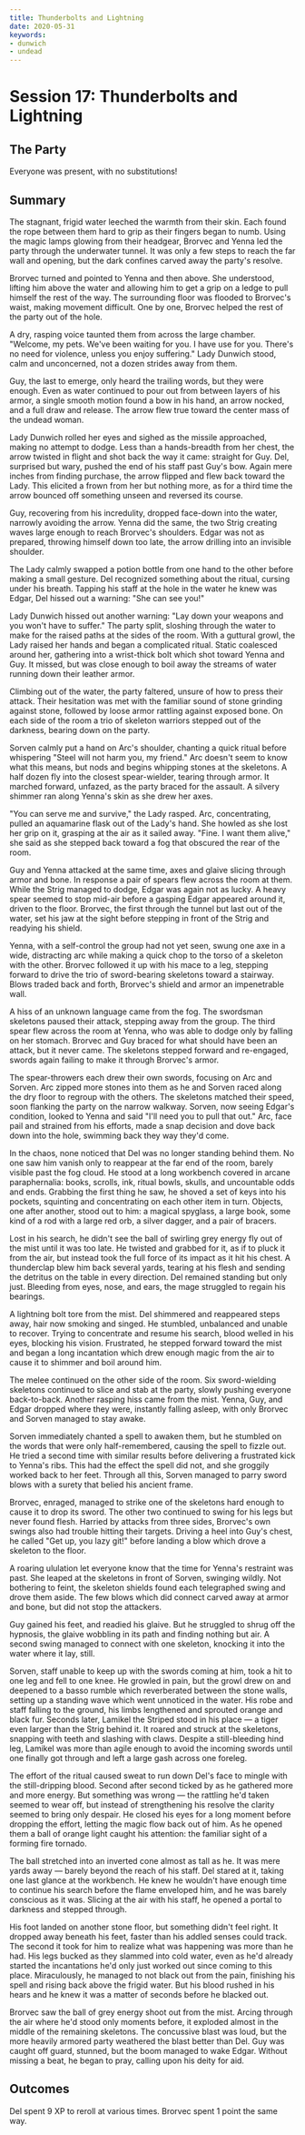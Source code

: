 ```yaml
---
title: Thunderbolts and Lightning
date: 2020-05-31
keywords:
- dunwich
- undead
---
```


# Session 17: Thunderbolts and Lightning

## The Party

Everyone was present, with no substitutions!

## Summary

The stagnant, frigid water leeched the warmth from their skin.
Each found the rope between them hard to grip as their fingers began to numb.
Using the magic lamps glowing from their headgear, Brorvec and Yenna led the party through the underwater tunnel.
It was only a few steps to reach the far wall and opening, but the dark confines carved away the party's resolve.

Brorvec turned and pointed to Yenna and then above.
She understood, lifting him above the water and allowing him to get a grip on a ledge to pull himself the rest of the way.
The surrounding floor was flooded to Brorvec's waist, making movement difficult.
One by one, Brorvec helped the rest of the party out of the hole.

A dry, rasping voice taunted them from across the large chamber.
"Welcome, my pets.  We've been waiting for you.  I have use for you.  There's no need for violence, unless you enjoy suffering."
Lady Dunwich stood, calm and unconcerned, not a dozen strides away from them.


Guy, the last to emerge, only heard the trailing words, but they were enough.
Even as water continued to pour out from between layers of his armor, a single smooth motion found a bow in his hand, an arrow nocked, and a full draw and release.
The arrow flew true toward the center mass of the undead woman.

Lady Dunwich rolled her eyes and sighed as the missile approached, making no attempt to dodge.
Less than a hands-breadth from her chest, the arrow twisted in flight and shot back the way it came: straight for Guy.
Del, surprised but wary, pushed the end of his staff past Guy's bow.
Again mere inches from finding purchase, the arrow flipped and flew back toward the Lady.
This elicited a frown from her but nothing more, as for a third time the arrow bounced off something unseen and reversed its course.

Guy, recovering from his incredulity, dropped face-down into the water, narrowly avoiding the arrow.
Yenna did the same, the two Strig creating waves large enough to reach Brorvec's shoulders.
Edgar was not as prepared, throwing himself down too late, the arrow drilling into an invisible shoulder.

The Lady calmly swapped a potion bottle from one hand to the other before making a small gesture.
Del recognized something about the ritual, cursing under his breath.
Tapping his staff at the hole in the water he knew was Edgar, Del hissed out a warning: "She can see you!" 

Lady Dunwich hissed out another warning: "Lay down your weapons and you won't have to suffer."
The party split, sloshing through the water to make for the raised paths at the sides of the room.
With a guttural growl, the Lady raised her hands and began a complicated ritual.
Static coalesced around her, gathering into a wrist-thick bolt which shot toward Yenna and Guy.
It missed, but was close enough to boil away the streams of water running down their leather armor.

Climbing out of the water, the party faltered, unsure of how to press their attack.
Their hesitation was met with the familiar sound of stone grinding against stone, followed by loose armor rattling against exposed bone.
On each side of the room a trio of skeleton warriors stepped out of the darkness, bearing down on the party.

Sorven calmly put a hand on Arc's shoulder, chanting a quick ritual before whispering "Steel will not harm you, my friend."
Arc doesn't seem to know what this means, but nods and begins whipping stones at the skeletons.
A half dozen fly into the closest spear-wielder, tearing through armor.
It marched forward, unfazed, as the party braced for the assault.
A silvery shimmer ran along Yenna's skin as she drew her axes.

"You can serve me and survive," the Lady rasped.
Arc, concentrating, pulled an aquamarine flask out of the Lady's hand.
She howled as she lost her grip on it, grasping at the air as it sailed away.
"Fine.  I want them alive," she said as she stepped back toward a fog that obscured the rear of the room. 

Guy and Yenna attacked at the same time, axes and glaive slicing through armor and bone.
In response a pair of spears flew across the room at them.
While the Strig managed to dodge, Edgar was again not as lucky.
A heavy spear seemed to stop mid-air before a gasping Edgar appeared around it, driven to the floor.
Brorvec, the first through the tunnel but last out of the water, set his jaw at the sight before stepping in front of the Strig and readying his shield.

Yenna, with a self-control the group had not yet seen, swung one axe in a wide, distracting arc while making a quick chop to the torso of a skeleton with the other.
Brorvec followed it up with his mace to a leg, stepping forward to drive the trio of sword-bearing skeletons toward a stairway.
Blows traded back and forth, Brorvec's shield and armor an impenetrable wall.

A hiss of an unknown language came from the fog.
The swordsman skeletons paused their attack, stepping away from the group.
The third spear flew across the room at Yenna, who was able to dodge only by falling on her stomach.
Brorvec and Guy braced for what should have been an attack, but it never came.
The skeletons stepped forward and re-engaged, swords again failing to make it through Brorvec's armor.

The spear-throwers each drew their own swords, focusing on Arc and Sorven.
Arc zipped more stones into them as he and Sorven raced along the dry floor to regroup with the others.
The skeletons matched their speed, soon flanking the party on the narrow walkway.
Sorven, now seeing Edgar's condition, looked to Yenna and said "I'll need you to pull that out."
Arc, face pail and strained from his efforts, made a snap decision and dove back down into the hole, swimming back they way they'd come.

In the chaos, none noticed that Del was no longer standing behind them.
No one saw him vanish only to reappear at the far end of the room, barely visible past the fog cloud.
He stood at a long workbench covered in arcane paraphernalia: books, scrolls, ink, ritual bowls, skulls, and uncountable odds and ends.
Grabbing the first thing he saw, he shoved a set of keys into his pockets, squinting and concentrating on each other item in turn.
Objects, one after another, stood out to him: a magical spyglass, a large book, some kind of a rod with a large red orb, a silver dagger, and a pair of bracers.

Lost in his search, he didn't see the ball of swirling grey energy fly out of the mist until it was too late.
He twisted and grabbed for it, as if to pluck it from the air, but instead took the full force of its impact as it hit his chest.
A thunderclap blew him back several yards, tearing at his flesh and sending the detritus on the table in every direction.
Del remained standing but only just.
Bleeding from eyes, nose, and ears, the mage struggled to regain his bearings.

A lightning bolt tore from the mist.
Del shimmered and reappeared steps away, hair now smoking and singed.
He stumbled, unbalanced and unable to recover.
Trying to concentrate and resume his search, blood welled in his eyes, blocking his vision.
Frustrated, he stepped forward toward the mist and began a long incantation which drew enough magic from the air to cause it to shimmer and boil around him.

The melee continued on the other side of the room.
Six sword-wielding skeletons continued to slice and stab at the party, slowly pushing everyone back-to-back.
Another rasping hiss came from the mist.
Yenna, Guy, and Edgar dropped where they were, instantly falling asleep, with only Brorvec and Sorven managed to stay awake.

Sorven immediately chanted a spell to awaken them, but he stumbled on the words that were only half-remembered, causing the spell to fizzle out.
He tried a second time with similar results before delivering a frustrated kick to Yenna's ribs.
This had the effect the spell did not, and she groggily worked back to her feet.
Through all this, Sorven managed to parry sword blows with a surety that belied his ancient frame.

Brorvec, enraged, managed to strike one of the skeletons hard enough to cause it to drop its sword.
The other two continued to swing for his legs but never found flesh.
Harried by attacks from three sides, Brorvec's own swings also had trouble hitting their targets.
Driving a heel into Guy's chest, he called "Get up, you lazy git!" before landing a blow which drove a skeleton to the floor.

A roaring ululation let everyone know that the time for Yenna's restraint was past.
She leaped at the skeletons in front of Sorven, swinging wildly.
Not bothering to feint, the skeleton shields found each telegraphed swing and drove them aside.
The few blows which did connect carved away at armor and bone, but did not stop the attackers.

Guy gained his feet, and readied his glaive.
But he struggled to shrug off the hypnosis, the glaive wobbling in its path and finding nothing but air.
A second swing managed to connect with one skeleton, knocking it into the water where it lay, still.

Sorven, staff unable to keep up with the swords coming at him, took a hit to one leg and fell to one knee.
He growled in pain, but the growl drew on and deepened to a basso rumble which reverberated between the stone walls, setting up a standing wave which went unnoticed in the water.
His robe and staff falling to the ground, his limbs lengthened and sprouted orange and black fur.
Seconds later, Lamikel the Striped stood in his place — a tiger even larger than the Strig behind it.
It roared and struck at the skeletons, snapping with teeth and slashing with claws.
Despite a still-bleeding hind leg, Lamikel was more than agile enough to avoid the incoming swords until one finally got through and left a large gash across one foreleg.

The effort of the ritual caused sweat to run down Del's face to mingle with the still-dripping blood.
Second after second ticked by as he gathered more and more energy.
But something was wrong — the rattling he'd taken seemed to wear off, but instead of strengthening his resolve the clarity seemed to bring only despair.
He closed his eyes for a long moment before dropping the effort, letting the magic flow back out of him.
As he opened them a ball of orange light caught his attention: the familiar sight of a forming fire tornado.

The ball stretched into an inverted cone almost as tall as he.
It was mere yards away — barely beyond the reach of his staff.
Del stared at it, taking one last glance at the workbench.
He knew he wouldn't have enough time to continue his search before the flame enveloped him, and he was barely conscious as it was.
Slicing at the air with his staff, he opened a portal to darkness and stepped through. 

His foot landed on another stone floor, but something didn't feel right.
It dropped away beneath his feet, faster than his addled senses could track.
The second it took for him to realize what was happening was more than he had.
His legs bucked as they slammed into cold water, even as he'd already started the incantations he'd only just worked out since coming to this place.
Miraculously, he managed to not black out from the pain, finishing his spell and rising back above the frigid water.
But his blood rushed in his hears and he knew it was a matter of seconds before he blacked out.

Brorvec saw the ball of grey energy shoot out from the mist.
Arcing through the air where he'd stood only moments before, it exploded almost in the middle of the remaining skeletons.
The concussive blast was loud, but the more heavily armored party weathered the blast better than Del.
Guy was caught off guard, stunned, but the boom managed to wake Edgar.
Without missing a beat, he began to pray, calling upon his deity for aid.

## Outcomes

Del spent 9 XP to reroll at various times.
Brorvec spent 1 point the same way.
